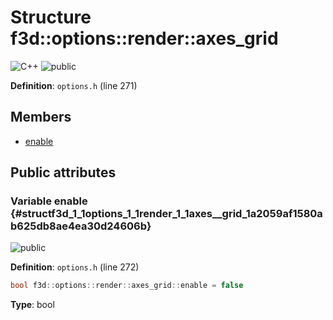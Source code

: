 # Structure f3d::options::render::axes_grid

![][C++]
![][public]

**Definition**: `options.h` (line 271)





## Members

* [enable](structf3d_1_1options_1_1render_1_1axes__grid.md#structf3d_1_1options_1_1render_1_1axes__grid_1a2059af1580ab625db8ae4ea30d24606b)

## Public attributes

### Variable enable {#structf3d_1_1options_1_1render_1_1axes__grid_1a2059af1580ab625db8ae4ea30d24606b}

![][public]

**Definition**: `options.h` (line 272)


```cpp
bool f3d::options::render::axes_grid::enable = false
```








**Type**: bool



[public]: https://img.shields.io/badge/-public-brightgreen (public)
[C++]: https://img.shields.io/badge/language-C%2B%2B-blue (C++)